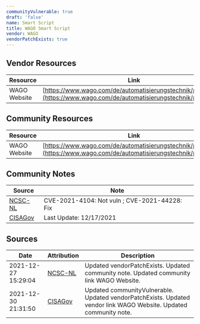 ```yaml
---
communityVulnerable: true
draft: 'false'
name: Smart Script
title: WAGO Smart Script
vendor: WAGO
vendorPatchExists: true
---
```


## Vendor Resources
| Resource | Link |
| --- | --- |
| WAGO Website | [https://www.wago.com/de/automatisierungstechnik/psirt#log4j](https://www.wago.com/de/automatisierungstechnik/psirt#log4j) |

## Community Resources
| Resource | Link |
| --- | --- |
| WAGO Website | [https://www.wago.com/de/automatisierungstechnik/psirt#log4j](https://www.wago.com/de/automatisierungstechnik/psirt#log4j) |

## Community Notes
| Source | Note |
| --- | --- |
| [NCSC-NL](https://github.com/NCSC-NL/log4shell/blob/main/software/README.md) | CVE-2021-4104: Not vuln ; CVE-2021-44228: Fix </ul> |
| [CISAGov](https://raw.githubusercontent.com/cisagov/log4j-affected-db/develop/README.md) | Last Update: 12/17/2021 |

## Sources
| Date | Attribution | Description |
| --- | --- | --- |
| 2021-12-27 15:29:04 | [NCSC-NL](https://github.com/NCSC-NL/log4shell/blob/main/software/README.md) | Updated vendorPatchExists. Updated community note. Updated community link WAGO Website.  |
| 2021-12-30 21:31:50 | [CISAGov](https://raw.githubusercontent.com/cisagov/log4j-affected-db/develop/README.md) | Updated communityVulnerable. Updated vendorPatchExists. Updated vendor link WAGO Website. Updated community note.  |
